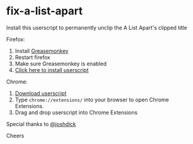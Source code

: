 fix-a-list-apart
================

Install this userscript to permanently unclip the A List Apart's clipped title

Firefox:

1. Install [Greasemonkey](https://addons.mozilla.org/en-US/firefox/addon/greasemonkey/)
2. Restart firefox
3. Make sure Greasemonkey is enabled
4. [Click here to install userscript](https://raw.github.com/khirakawa/fix-a-list-apart/master/fix-a-list-apart.user.js)

Chrome:

1. [Download userscript](https://raw.github.com/khirakawa/fix-a-list-apart/master/fix-a-list-apart.user.js)
2. Type `chrome://extensions/` into your browser to open Chrome Extensions.
2. Drag and drop userscript into Chrome Extensions

Special thanks to [@joshdick](http://github.com/joshdick)

Cheers
